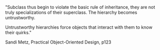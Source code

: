 "Subclass thus begin to violate the basic rule of inheritance, they are not truly specializations of their superclass. The hierarchy becomes untrustworthy.

Untrustworthy hierarchies force objects that interact with them to know their quirks."

Sandi Metz, Practical Object-Oriented Design, p123